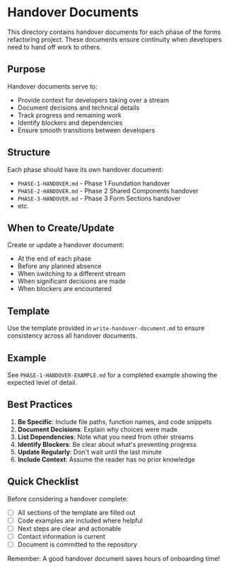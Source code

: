 # Handover Documents

This directory contains handover documents for each phase of the forms refactoring project. These documents ensure continuity when developers need to hand off work to others.

## Purpose

Handover documents serve to:
- Provide context for developers taking over a stream
- Document decisions and technical details
- Track progress and remaining work
- Identify blockers and dependencies
- Ensure smooth transitions between developers

## Structure

Each phase should have its own handover document:
- `PHASE-1-HANDOVER.md` - Phase 1 Foundation handover
- `PHASE-2-HANDOVER.md` - Phase 2 Shared Components handover
- `PHASE-3-HANDOVER.md` - Phase 3 Form Sections handover
- etc.

## When to Create/Update

Create or update a handover document:
- At the end of each phase
- Before any planned absence
- When switching to a different stream
- When significant decisions are made
- When blockers are encountered

## Template

Use the template provided in `write-handover-document.md` to ensure consistency across all handover documents.

## Example

See `PHASE-1-HANDOVER-EXAMPLE.md` for a completed example showing the expected level of detail.

## Best Practices

1. **Be Specific**: Include file paths, function names, and code snippets
2. **Document Decisions**: Explain why choices were made
3. **List Dependencies**: Note what you need from other streams
4. **Identify Blockers**: Be clear about what's preventing progress
5. **Update Regularly**: Don't wait until the last minute
6. **Include Context**: Assume the reader has no prior knowledge

## Quick Checklist

Before considering a handover complete:
- [ ] All sections of the template are filled out
- [ ] Code examples are included where helpful
- [ ] Next steps are clear and actionable
- [ ] Contact information is current
- [ ] Document is committed to the repository

Remember: A good handover document saves hours of onboarding time!